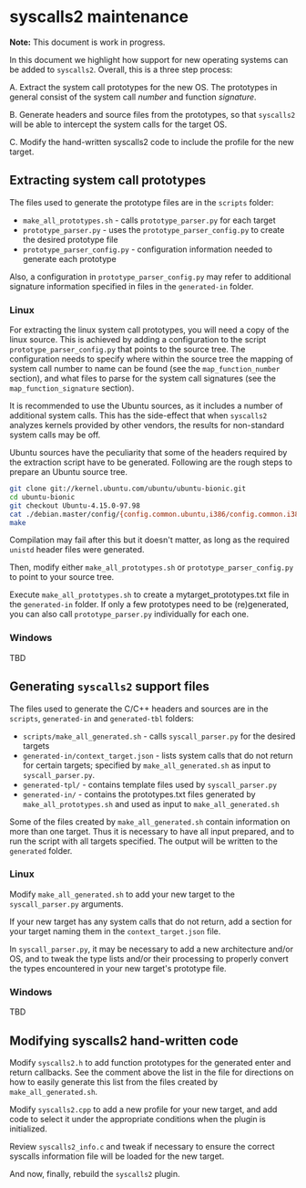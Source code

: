 # syscalls2 maintenance

**Note:** This document is work in progress.

In this document we highlight how support for new operating systems can be added to `syscalls2`. Overall, this is a three step process:

A. Extract the system call prototypes for the new OS. The prototypes in general consist of the system call *number* and function *signature*.

B. Generate headers and source files from the prototypes, so that `syscalls2` will be able to intercept the system calls for the target OS.

C. Modify the hand-written syscalls2 code to include the profile for the new target.

## Extracting system call prototypes

The files used to generate the prototype files are in the `scripts` folder:

- `make_all_prototypes.sh` - calls `prototype_parser.py` for each target
- `prototype_parser.py` - uses the `prototype_parser_config.py` to create the desired prototype file
- `prototype_parser_config.py` - configuration information needed to generate each prototype

Also, a configuration in `prototype_parser_config.py` may refer to additional signature information specified in files in the `generated-in` folder.

### Linux
For extracting the linux system call prototypes, you will need a copy of the linux source.  This is achieved by adding a configuration to the script `prototype_parser_config.py` that points to the source tree.  The configuration needs to specify where within the source tree the mapping of system call number to name can be found (see the `map_function_number` section), and what files to parse for the system call signatures (see the `map_function_signature` section).

It is recommended to use the Ubuntu sources, as it includes a number of additional system calls. This has the side-effect that when `syscalls2` analyzes kernels provided by other vendors, the results for non-standard system calls may be off.

Ubuntu sources have the peculiarity that some of the headers required by the extraction script have to be generated. Following are the rough steps to prepare an Ubuntu source tree.

```sh
git clone git://kernel.ubuntu.com/ubuntu/ubuntu-bionic.git
cd ubuntu-bionic
git checkout Ubuntu-4.15.0-97.98
cat ./debian.master/config/{config.common.ubuntu,i386/config.common.i386,i386/config.flavour.generic} > .config
make
```

Compilation may fail after this but it doesn't matter, as long as the required `unistd` header files were generated.

Then, modify either `make_all_prototypes.sh` or `prototype_parser_config.py` to point to your source tree.

Execute `make_all_prototypes.sh` to create a mytarget_prototypes.txt file in the `generated-in` folder.  If only a few prototypes need to be (re)generated, you can also call `prototype_parser.py` individually for each one. 

### Windows
TBD

## Generating `syscalls2` support files

The files used to generate the C/C++ headers and sources are in the `scripts`, `generated-in` and `generated-tbl` folders:

- `scripts/make_all_generated.sh` - calls `syscall_parser.py` for the desired targets
- `generated-in/context_target.json` - lists system calls that do not return for certain targets; specified by `make_all_generated.sh` as input to `syscall_parser.py`.
- `generated-tpl/` - contains template files used by `syscall_parser.py`
- `generated-in/` - contains the prototypes.txt files generated by `make_all_prototypes.sh` and used as input to `make_all_generated.sh`

Some of the files created by `make_all_generated.sh` contain information on more than one target.  Thus it is necessary to have all input prepared, and to run the script with all targets specified.  The output will be written to the `generated` folder.

### Linux
Modify `make_all_generated.sh` to add your new target to the `syscall_parser.py` arguments.

If your new target has any system calls that do not return, add a section for your target naming them in the `context_target.json` file.

In `syscall_parser.py`, it may be necessary to add a new architecture and/or OS, and to tweak the type lists and/or their processing to properly convert the types encountered in your new target's prototype file.

### Windows
TBD

## Modifying syscalls2 hand-written code

Modify `syscalls2.h` to add function prototypes for the generated enter and return callbacks.  See the comment above the list in the file for directions on how to easily generate this list from the files created by `make_all_generated.sh`.

Modify `syscalls2.cpp` to add a new profile for your new target, and add code to select it under the appropriate conditions when the plugin is initialized.

Review `syscalls2_info.c` and tweak if necessary to ensure the correct syscalls information file will be loaded for the new target.

And now, finally, rebuild the `syscalls2` plugin.
